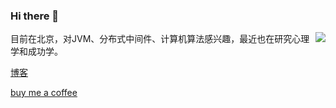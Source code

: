### Hi there 👋

<img align="right" src="https://github-readme-stats.vercel.app/api?username=liuzhengyang"/>

目前在北京，对JVM、分布式中间件、计算机算法感兴趣，最近也在研究心理学和成功学。

[博客](https://liuzhengyang.github.io/)

<a href="https://buymeacoff.ee/liuzhengyang" target="_blank">buy me a coffee</a>
